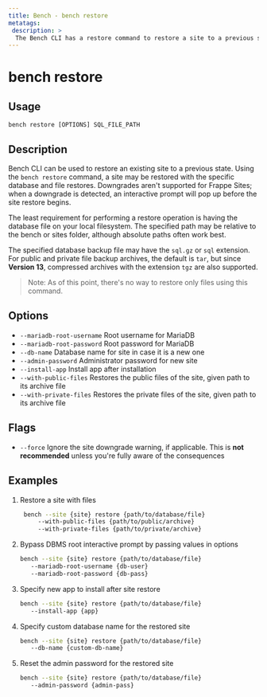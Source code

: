 ```yaml
---
title: Bench - bench restore
metatags:
 description: >
  The Bench CLI has a restore command to restore a site to a previous state or move it between benches.
---
```


# bench restore

## Usage

    bench restore [OPTIONS] SQL_FILE_PATH

## Description

Bench CLI can be used to restore an existing site to a previous state. Using the
`bench restore` command, a site may be restored with the specific database and
file restores. Downgrades aren't supported for Frappe Sites; when a downgrade is
detected, an interactive prompt will pop up before the site restore begins.

The least requirement for performing a restore operation is having the database
file on your local filesystem. The specified path may be relative to the bench
or sites folder, although absolute paths often work best.

The specified database backup file may have the `sql.gz` or `sql` extension. For
public and private file backup archives, the default is `tar`, but since **Version
13**, compressed archives with the extension `tgz` are also supported.

> Note: As of this point, there's no way to restore only files using this
> command.

## Options

 - `--mariadb-root-username` Root username for MariaDB
 - `--mariadb-root-password` Root password for MariaDB
 - `--db-name` Database name for site in case it is a new one
 - `--admin-password` Administrator password for new site
 - `--install-app` Install app after installation
 - `--with-public-files` Restores the public files of the site, given path to
   its archive file
 - `--with-private-files` Restores the private files of the site, given path to
   its archive file

## Flags

 - `--force` Ignore the site downgrade warning, if applicable. This is **not
   recommended** unless you're fully aware of the consequences


## Examples

1. Restore a site with files

   ```bash
    bench --site {site} restore {path/to/database/file}
        --with-public-files {path/to/public/archive}
        --with-private-files {path/to/private/archive}
   ```

1. Bypass DBMS root interactive prompt by passing values in options

    ```bash
    bench --site {site} restore {path/to/database/file}
       --mariadb-root-username {db-user}
       --mariadb-root-password {db-pass}
    ```

1. Specify new app to install after site restore

    ```bash
    bench --site {site} restore {path/to/database/file}
       --install-app {app}
    ```

1. Specify custom database name for the restored site

    ```bash
    bench --site {site} restore {path/to/database/file}
       --db-name {custom-db-name}
    ```

1. Reset the admin password for the restored site

    ```bash
    bench --site {site} restore {path/to/database/file}
       --admin-password {admin-pass}
    ```
